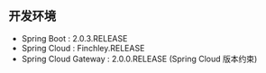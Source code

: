 ## 开发环境
* Spring Boot :  2.0.3.RELEASE
* Spring Cloud : Finchley.RELEASE
* Spring Cloud Gateway : 2.0.0.RELEASE (Spring Cloud 版本约束)